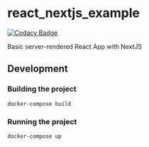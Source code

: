 # react_nextjs_example

[![Codacy Badge](https://api.codacy.com/project/badge/Grade/fc6c5c9640c847088914f1ab18ce5846)](https://app.codacy.com/app/kevinmmartins/react_nextjs_example?utm_source=github.com&utm_medium=referral&utm_content=kevinmmartins/react_nextjs_example&utm_campaign=Badge_Grade_Dashboard)

Basic server-rendered React App with NextJS

## Development

### Building the project

```
docker-compose build
```

### Running the project

```
docker-compose up
```